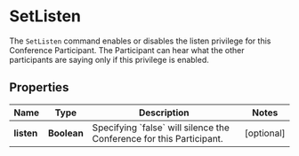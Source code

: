 

# SetListen

The `SetListen` command enables or disables the listen privilege for this Conference Participant. The Participant can hear what the other participants are saying only if this privilege is enabled.

## Properties

Name | Type | Description | Notes
------------ | ------------- | ------------- | -------------
**listen** | **Boolean** | Specifying &#x60;false&#x60; will silence the Conference for this Participant. |  [optional]



